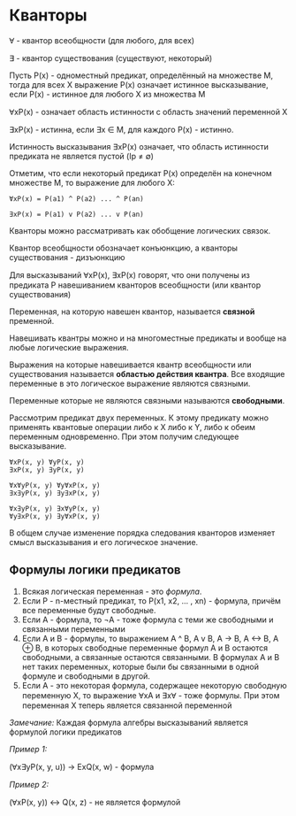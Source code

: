 # Кванторы

Ɐ - квантор всеобщности (для любого, для всех)

∃ - квантор существования (существуют, некоторый)

Пусть P(x) - одноместный предикат, определённый на множестве M, тогда для всех X выражение P(x) означает истинное высказывание, если P(x) - истинное для любого X из множества M

ⱯxP(x) - означает область истинности с область значений переменной X

∃xP(x) - истинна, если ∃x ∈ M, для каждого P(x) - истинно.

Истинность высказывания ∃xP(x) означает, что область истинности предиката не является пустой (Ip ≠ ∅)

Отметим, что если некоторый предикат P(x) определён на конечном множестве M, то выражение для любого X:
```
ⱯxP(x) = P(a1) ^ P(a2) ... ^ P(an)

∃xP(x) = P(a1) v P(a2) ... v P(an)
```

Кванторы можно рассматривать как обобщение логических связок.

Квантор всеобщности обозначает конъюнкцию, а кванторы существования - дизъюнкцию

Для высказываний ⱯxP(x), ∃xP(x) говорят, что они получены из предиката P навешиванием кванторов всеобщности (или квантор существования)

Переменная, на которую навешен квантор, называется **связной** пременной.

Навешивать квантры можно и на многоместные предикаты и вообще на любые логические выражения.

Выражения на которые навешивается квантр всеобщности или существования называется **областью действия квантра**. Все входящие переменные в это логическое выражение являются связными.

Переменные которые не являются связными называются **свободными**.

Рассмотрим предикат двух переменных. К этому предикату можно применять квантовые операции либо к X либо к Y, либо к обеим переменным одновременно. При этом получим следующее высказывание.

```
ⱯxP(x, y) ⱯyP(x, y)
∃xP(x, y) ∃yP(x, y)

ⱯxⱯyP(x, y) ⱯyⱯxP(x, y)
∃x∃yP(x, y) ∃y∃xP(x, y)

Ɐx∃yP(x, y) ∃xⱯyP(x, y)
Ɐy∃xP(x, y) ∃yⱯxP(x, y)
```

В общем случае изменение порядка следования кванторов изменяет смысл высказывания и его логическое значение.

## Формулы логики предикатов

1) Всякая логическая переменная - это _формула_.
2) Если P - n-местный предикат, то P(x1, x2, ... , xn) - формула, причём все переменные будут свободные.
3) Если A - формула, то ¬A - тоже формула с теми же свободными и связанными переменными
4) Если A и B - формулы, то выражением A ^ B, A v B, A -> B, A <-> B, A ⊕ B, в которых свободные переменные формул A и B остаются свободными, а связанные остаются связанными. В формулах A и B нет таких переменных, которые были бы связанными в одной формуле и свободными в другой.
5) Если A - это некоторая формула, содержащее некоторую свободную переменную X, то выражение ⱯxA и ∃xⱯ - тоже формулы. При этом переменная X теперь является связанной переменной

_Замечание:_ Каждая формула алгебры высказываний является формулой логики предикатов

_Пример 1:_

(Ɐx∃yP(x, y, u)) -> ExQ(x, w) - формула

_Пример 2:_

(ⱯxP(x, y)) <-> Q(x, z) - не является формулой
